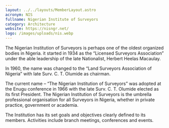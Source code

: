 ```yaml
---
layout: ../../layouts/MemberLayout.astro
acronym: NIS
fullname: Nigerian Institute of Surveyors
category: Architecture
website: https://nisngr.net/
logo: /images/uploads/nis.webp
---
```

The Nigerian Institution of Surveyors is perhaps one of the oldest organized bodies in Nigeria. it started in 1934 as the “Licensed Surveyors Association” under the able leadership of the late Nationalist, Herbert Heelas Macaulay.





In 1960, the name was changed to the “Land Surveyors Association of Nigeria” with late Surv. C. T. Olumide as chairman.





The current name – “The Nigerian Institution of Surveyors” was adopted at the Enugu conference in 1966 with the late Surv. C. T. Olumide elected as its first President. The Nigerian Institution of Surveyors is the umbrella professional organisation for all Surveyors in Nigeria, whether in private practice, government or academia.





The Institution has its set goals and objectives clearly defined to its members.
Activities include branch meetings, conferences and events.
